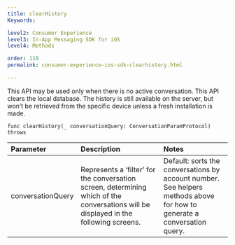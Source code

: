 ```yaml
---
title: clearHistory
Keywords:

level2: Consumer Experience
level3: In-App Messaging SDK for iOS
level4: Methods

order: 110
permalink: consumer-experience-ios-sdk-clearhistory.html

---
```


This API may be used only when there is no active conversation. This API clears the local database. The history is still available on the server, but won’t be retrieved from the specific device unless a fresh installation is made. 

`func clearHistory(_ conversationQuery: ConversationParamProtocol) throws`

| Parameter | Description | Notes |
| :--- | :--- | :--- |
| conversationQuery | Represents a ‘filter’ for the conversation screen, determining which of the conversations will be displayed in the following screens. | Default: sorts the conversations by account number. <br> See helpers methods above for how to generate a conversation query. |